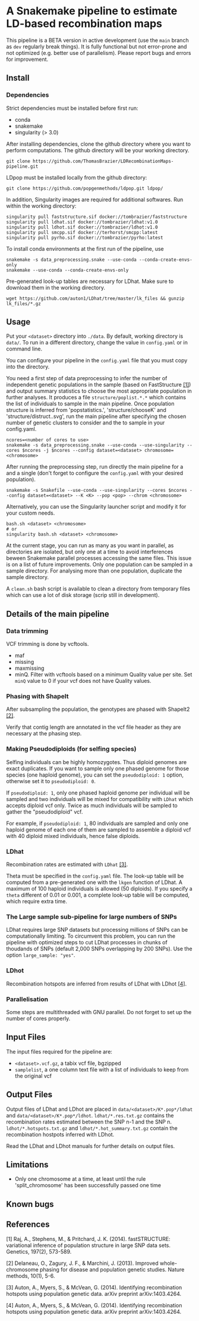 # A Snakemake pipeline to estimate LD-based recombination maps


This pipeline is a BETA version in active development (use the `main` branch as `dev` regularly break things). It is fully functional but not error-prone and not optimized (e.g. better use of parallelism). Please report bugs and errors for improvement.


## Install

### Dependencies

Strict dependencies must be installed before first run:
- conda
- snakemake
- singularity (> 3.0)

After installing dependencies, clone the github directory where you want to perform computations. The github directory will be your working directory.

```
git clone https://github.com/ThomasBrazier/LDRecombinationMaps-pipeline.git 
```

LDpop must be installed locally from the github directory:

```
git clone https://github.com/popgenmethods/ldpop.git ldpop/
```


In addition, Singularity images are required for additional softwares. Run within the working directory:

```
singularity pull faststructure.sif docker://tombrazier/faststructure
singularity pull ldhat.sif docker://tombrazier/ldhat:v1.0
singularity pull ldhot.sif docker://tombrazier/ldhot:v1.0
singularity pull smcpp.sif docker://terhorst/smcpp:latest
singularity pull pyrho.sif docker://tombrazier/pyrho:latest
```

To install conda environments at the first run of the pipeline, use

```
snakemake -s data_preprocessing.snake --use-conda --conda-create-envs-only
snakemake --use-conda --conda-create-envs-only
```

Pre-generated look-up tables are necessary for LDhat. Make sure to download them in the working directory.

```
wget https://github.com/auton1/LDhat/tree/master/lk_files && gunzip lk_files/*.gz
```


## Usage

Put your `<dataset>` directory into `./data`.
By default, working directory is `data/`. To run in a different directory, change the value in `config.yaml` or in command line.

You can configure your pipeline in the `config.yaml` file that you must copy into the <dataset> directory.

You need a first step of data preprocessing to infer the number of independent genetic populations in the sample (based on FastStructure [[1]](#1)) and output summary statistics to choose the most appropriate population in further analyses. It produces a file `structure/poplist.*.*` which contains the list of individuals to sample in the main pipeline.
Once population structure is inferred from 'popstatistics.<K>', 'structure/chooseK' and 'structure/distruct.<K>.svg', run the main pipeline after specifying the chosen <K> number of genetic clusters to consider and the <population> to sample in your config.yaml.

```
ncores=<number of cores to use>
snakemake -s data_preprocessing.snake --use-conda --use-singularity --cores $ncores -j $ncores --config dataset=<dataset> chromosome=<chromosome>
```

After running the preprocessing step, run directly the main pipeline for a <dataset> and a single <chromosome> (don't forget to configure the `config.yaml` with your desired population).

```
snakemake -s Snakefile --use-conda --use-singularity --cores $ncores --config dataset=<dataset> --K <K> --pop <pop> --chrom <chromosome>
```

Alternatively, you can use the Singularity launcher script and modify it for your custom needs.

```
bash.sh <dataset> <chromosome>
# or
singularity bash.sh <dataset> <chromosome>
```

At the current stage, you can run as many <dataset> as you want in parallel, as directories are isolated, but only one <chromosome> at a time to avoid interferences beween Snakemake parallel processes accessing the same files. This issue is on a list of future improvements.
Only one population can be sampled in a sample directory. For analysing more than one population, duplicate the sample directory.


A `clean.sh` bash script is available to clean a <dataset> directory from temporary files which can use a lot of disk storage (scrip still in development).


## Details of the main pipeline


### Data trimming

VCF trimming is done by vcftools.

- maf
- missing
- maxmissing
- minQ. Filter with vcftools based on a minimum Quality value per site. Set `minQ` value to 0 if your vcf does not have Quality values.

### Phasing with ShapeIt

After subsampling the population, the genotypes are phased with ShapeIt2 [[2]](#2). 

Verify that contig length are annotated in the vcf file header as they are necessary at the phasing step.

### Making Pseudodiploids (for selfing species)

Selfing individuals can be highly homozygotes. Thus diploid genomes are exact duplicates. If you want to sample only one phased genome for those species (one haploid genome), you can set the `pseudodiploid: 1` option, otherwise set it to `pseudodiploid: 0`.

If `pseudodiploid: 1`, only one phased haploid genome per individual will be sampled and two individuals will be mixed for compatibility with `LDhat` which accepts diploid vcf only. Twice as much individuals will be sampled to gather the "pseudodiploid" vcf.

For example, if `pseudodiploid: 1`, 80 individuals are sampled and only one haploid genome of each one of them are sampled to assemble a diploid vcf with 40 diploid mixed individuals, hence false diploids.


### LDhat

Recombination rates are estimated with `LDhat` [[3]](#3).

Theta must be specified in the `config.yaml` file. The look-up table will be computed from a pre-generated one with the `lkgen` function of LDhat. A maximum of 100 haploid individuals is allowed (50 diploids). If you specify a `theta` different of 0.01 or 0.001, a complete look-up table will be computed, which require extra time. 


### The Large sample sub-pipeline for large numbers of SNPs

LDhat requires large SNP datasets but processing millions of SNPs can be computationally limiting. To circumvent this problem, you can run the pipeline with optimized steps to cut LDhat processes in chunks of thoudands of SNPs (default 2,000 SNPs overlapping by 200 SNPs). Use the option `large_sample: "yes"`.

### LDhot

Recombination hotspots are inferred from results of LDhat with LDhot [[4]]("4").


### Parallelisation

Some steps are multithreaded with GNU parallel. Do not forget to set up the number of cores properly.


## Input Files


The input files required for the pipeline are:

* `<dataset>.vcf.gz`, a tabix vcf file, bgzipped
* `samplelist`, a one column text file with a list of individuals to keep from the original vcf


## Output Files


Output files of LDhat and LDhot are placed in `data/<dataset>/K*.pop*/ldhat` and `data/<dataset>/K*.pop*/ldhot`. `ldhat/*.res.txt.gz` contains the recombination rates estimated between the SNP n-1 and the SNP n. `ldhot/*.hotspots.txt.gz` and `ldhot/*.hot_summary.txt.gz` contain the recombination hostpots inferred with LDhot.

Read the LDhat and LDhot manuals for further details on output files.


## Limitations

* Only one chromosome at a time, at least until the rule 'split_chromosome' has been successfully passed one time

## Known bugs





## References

<a id="1">[1]</a> 
Raj, A., Stephens, M., & Pritchard, J. K. (2014).
fastSTRUCTURE: variational inference of population structure in large SNP data sets.
Genetics, 197(2), 573-589.

<a id="2">[2]</a>
Delaneau, O., Zagury, J. F., & Marchini, J. (2013).
Improved whole-chromosome phasing for disease and population genetic studies.
Nature methods, 10(1), 5-6.

<a id="3">[3]</a>
Auton, A., Myers, S., & McVean, G. (2014).
Identifying recombination hotspots using population genetic data.
arXiv preprint arXiv:1403.4264.

<a id="4">[4]</a>
Auton, A., Myers, S., & McVean, G. (2014).
Identifying recombination hotspots using population genetic data.
arXiv preprint arXiv:1403.4264.

